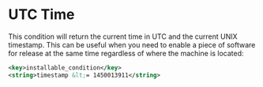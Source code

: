 # UTC Time

This condition will return the current time in UTC and the current UNIX timestamp. This can be useful when you need to enable a piece of software for release at the same time regardless of where the machine is located:

``` xml
<key>installable_condition</key>
<string>timestamp &lt;= 1450013911</string>
```